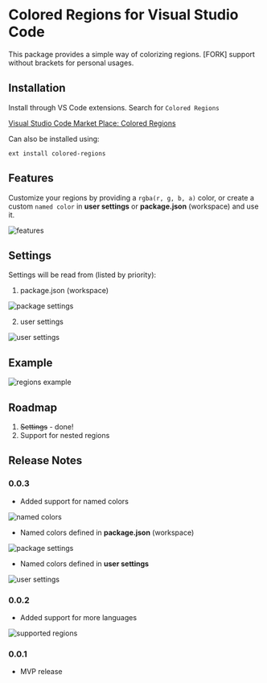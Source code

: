 # Colored Regions for Visual Studio Code

This package provides a simple way of colorizing regions.
[FORK] support without brackets for personal usages.

## Installation

Install through VS Code extensions. Search for `Colored Regions`

[Visual Studio Code Market Place: Colored Regions](https://marketplace.visualstudio.com/items?itemName=mihelcic.colored-regions)

Can also be installed using:

```
ext install colored-regions
```

## Features

Customize your regions by providing a `rgba(r, g, b, a)` color, or create a custom `named color` in **user settings** or **package.json** (workspace) and use it.

![features](images/features.png)

## Settings

Settings will be read from (listed by priority):

1.  package.json (workspace)

![package settings](images/package_settings.png)

2.  user settings

![user settings](images/user_settings.png)

## Example

![regions example](images/regions.png)

## Roadmap

1.  <s>Settings</s> - done!
2.  Support for nested regions

## Release Notes

### 0.0.3

* Added support for named colors

![named colors](images/named_colors.png)

* Named colors defined in **package.json** (workspace)

![package settings](images/package_settings.png)

* Named colors defined in **user settings**

![user settings](images/user_settings.png)

### 0.0.2

* Added support for more languages

![supported regions](images/supported_regions.png)

### 0.0.1

* MVP release
